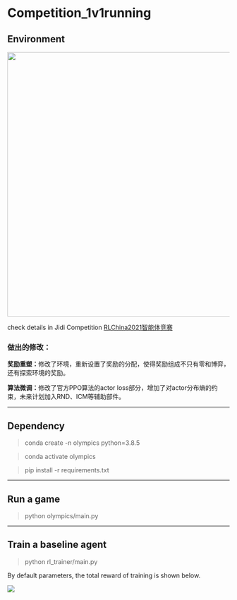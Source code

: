 # Competition_1v1running

## Environment

<img src=https://github.com/jidiai/Competition_Olympics-Running/blob/main/assets/olympics%20running.gif width=600>

check details in Jidi Competition [RLChina2021智能体竞赛](http://www.jidiai.cn/compete_detail?compete=12)


### 做出的修改：

<b>奖励重塑：</b>修改了环境，重新设置了奖励的分配，使得奖励组成不只有零和博弈，还有探索环境的奖励。

<b>算法微调：</b>修改了官方PPO算法的actor loss部分，增加了对actor分布熵的约束，未来计划加入RND、ICM等辅助部件。


---
## Dependency

>conda create -n olympics python=3.8.5

>conda activate olympics

>pip install -r requirements.txt

---

## Run a game

>python olympics/main.py

---

## Train a baseline agent 

>python rl_trainer/main.py

By default parameters, the total reward of training is shown below.

<img src=https://github.com/jidiai/Competition_Olympics-Running/blob/main/assets/PPO%20map1%20training%20(run1).png>

